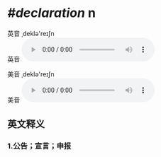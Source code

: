 # ***\#declaration*** n
英音 ˌdeklə'reɪʃn  
英音
<audio src="./media/declaration1_AAC.aac" controls="controls"></audio>

美音 ˌdeklə'reɪʃn  
美音
<audio src="./media/declaration2_AAC.aac" controls="controls"></audio>



  

英文释义
---
### 1.**公告；宣言；申报**  


